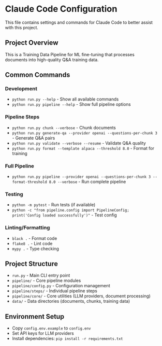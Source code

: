 # Claude Code Configuration

This file contains settings and commands for Claude Code to better assist with this project.

## Project Overview
This is a Training Data Pipeline for ML fine-tuning that processes documents into high-quality Q&A training data.

## Common Commands

### Development
- `python run.py --help` - Show all available commands
- `python run.py pipeline --help` - Show full pipeline options

### Pipeline Steps
- `python run.py chunk --verbose` - Chunk documents
- `python run.py generate-qa --provider openai --questions-per-chunk 3` - Generate Q&A pairs
- `python run.py validate --verbose --resume` - Validate Q&A quality
- `python run.py format --template alpaca --threshold 8.0` - Format for training

### Full Pipeline
- `python run.py pipeline --provider openai --questions-per-chunk 3 --format-threshold 8.0 --verbose` - Run complete pipeline

### Testing
- `python -m pytest` - Run tests (if available)
- `python -c "from pipeline.config import PipelineConfig; print('Config loaded successfully')"` - Test config

### Linting/Formatting
- `black .` - Format code
- `flake8 .` - Lint code
- `mypy .` - Type checking

## Project Structure
- `run.py` - Main CLI entry point
- `pipeline/` - Core pipeline modules
- `pipeline/config.py` - Configuration management
- `pipeline/steps/` - Individual pipeline steps
- `pipeline/core/` - Core utilities (LLM providers, document processing)
- `data/` - Data directories (documents, chunks, training data)

## Environment Setup
- Copy `config.env.example` to `config.env`
- Set API keys for LLM providers
- Install dependencies: `pip install -r requirements.txt`